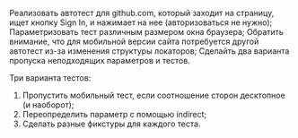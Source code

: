 Реализовать автотест для github.com, который заходит на страницу, ищет кнопку Sign In, и нажимает на нее (авторизоваться не нужно);
Параметризовать тест различным размером окна браузера;
Обратить внимание, что для мобильной версии сайта потребуется другой автотест из-за изменения структуры локаторов;
Сделайть два варианта пропуска неподходящих параметров и тестов.

Три варианта тестов:
1. Пропустить мобильный тест, если соотношение сторон десктопное (и наоборот);
2. Переопределить параметр с помощью indirect;
3. Сделать разные фикстуры для каждого теста.

